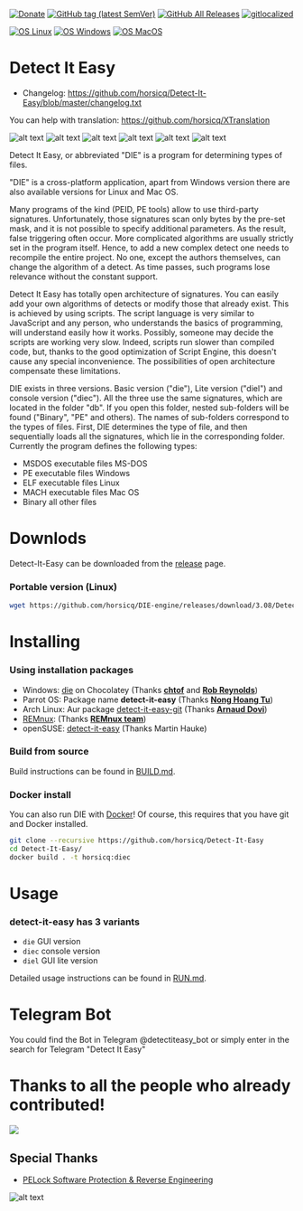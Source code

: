 [![Donate](https://img.shields.io/badge/Donate-PayPal-green.svg)](https://www.paypal.com/cgi-bin/webscr?cmd=_s-xclick&hosted_button_id=NF3FBD3KHMXDN)
[![GitHub tag (latest SemVer)](https://img.shields.io/github/tag/horsicq/DIE-engine.svg)](http://ntinfo.biz)
[![GitHub All Releases](https://img.shields.io/github/downloads/horsicq/DIE-engine/total.svg)](http://ntinfo.biz)
[![gitlocalized ](https://gitlocalize.com/repo/4736/whole_project/badge.svg)](https://github.com/horsicq/XTranslation)

[![OS Linux](https://img.shields.io/badge/os-linux-brightgreen)](https://github.com/horsicq/DIE-engine/releases)
[![OS Windows](https://img.shields.io/badge/os-windows-brightgreen)](https://github.com/horsicq/DIE-engine/releases)
[![OS MacOS](https://img.shields.io/badge/os-macos-brightgreen)](https://github.com/horsicq/DIE-engine/releases)

# Detect It Easy

- Changelog: https://github.com/horsicq/Detect-It-Easy/blob/master/changelog.txt

You can help with translation: https://github.com/horsicq/XTranslation

![alt text](https://github.com/horsicq/Detect-It-Easy/blob/master/docs/1.png "1")
![alt text](https://github.com/horsicq/Detect-It-Easy/blob/master/docs/2.png "2")
![alt text](https://github.com/horsicq/Detect-It-Easy/blob/master/docs/3.png "3")
![alt text](https://github.com/horsicq/Detect-It-Easy/blob/master/docs/4.png "4")
![alt text](https://github.com/horsicq/Detect-It-Easy/blob/master/docs/5.png "5")
![alt text](https://github.com/horsicq/Detect-It-Easy/blob/master/docs/6.png "6")

Detect It Easy, or abbreviated "DIE" is a program for determining types of files.

"DIE" is a cross-platform application, apart from Windows version there are also
available versions for Linux and Mac OS.

Many programs of the kind (PEID, PE tools) allow to use third-party signatures.
Unfortunately, those signatures scan only bytes by the pre-set mask, and it is
not possible to specify additional parameters. As the result, false triggering
often occur. More complicated algorithms are usually strictly set in the program
itself. Hence, to add a new complex detect one needs to recompile the entire
project. No one, except the authors themselves, can change the algorithm of
a detect. As time passes, such programs lose relevance without the constant support.

Detect It Easy has totally open architecture of signatures. You can easily
add your own algorithms of detects or modify those that already exist. This
is achieved by using scripts. The script language is very similar to JavaScript
and any person, who understands the basics of programming, will understand easily
how it works. Possibly, someone may decide the scripts are working very slow.
Indeed, scripts run slower than compiled code, but, thanks to the good optimization
of Script Engine, this doesn't cause any special inconvenience. The possibilities
of open architecture compensate these limitations.

DIE exists in three versions. Basic version ("die"), Lite version ("diel") and
console version ("diec"). All the three use the same signatures, which are located
in the folder "db". If you open this folder, nested sub-folders will be found
("Binary", "PE" and others). The names of sub-folders correspond to the types of files.
First, DIE determines the type of file, and then sequentially loads all the signatures,
which lie in the corresponding folder. Currently the program defines the following types:

- MSDOS executable files MS-DOS
- PE executable files Windows
- ELF executable files Linux
- MACH executable files Mac OS
- Binary all other files

# Downlods

Detect-It-Easy can be downloaded from the [release](https://github.com/horsicq/DIE-engine/releases) page.

### Portable version (Linux)

```bash
wget https://github.com/horsicq/DIE-engine/releases/download/3.08/Detect_It_Easy-3.08-x86_64.AppImage
```

# Installing

### Using installation packages

- Windows: [die](https://community.chocolatey.org/packages/die) on Chocolatey (Thanks [**chtof**](https://github.com/chtof) and [**Rob Reynolds**](https://github.com/ferventcoder))
- Parrot OS: Package name **detect-it-easy** (Thanks [**Nong Hoang Tu**](https://github.com/dmknght))
- Arch Linux: Aur package [detect-it-easy-git](https://aur.archlinux.org/packages/detect-it-easy-git/) (Thanks [**Arnaud Dovi**](https://github.com/class101))
- [REMnux](https://remnux.org): (Thanks [**REMnux team**](https://twitter.com/REMnux/status/1401935989266919426))
- openSUSE: [detect-it-easy](https://build.opensuse.org/package/show/home:mnhauke/detect-it-easy) (Thanks Martin Hauke)

### Build from source

Build instructions can be found in [BUILD.md](docs/BUILD.md).

### Docker install

You can also run DIE with [Docker](https://www.docker.com/community-edition)! Of course, this requires that you have git and Docker installed.

```bash
git clone --recursive https://github.com/horsicq/Detect-It-Easy
cd Detect-It-Easy/
docker build . -t horsicq:diec
```

# Usage

### detect-it-easy has 3 variants

- `die` GUI version
- `diec` console version
- `diel` GUI lite version

Detailed usage instructions can be found in [RUN.md](docs/RUN.md).

# Telegram Bot

You could find the Bot in Telegram @detectiteasy_bot or simply enter in the search for Telegram "Detect It Easy"

# Thanks to all the people who already contributed!

<a href="https://github.com/horsicq/Detect-It-Easy/graphs/contributors">
  <img src="https://contrib.rocks/image?repo=horsicq/Detect-It-Easy" />
</a>

## Special Thanks

- [PELock Software Protection & Reverse Engineering](https://www.pelock.com)

![alt text](https://github.com/horsicq/Detect-It-Easy/blob/master/mascots/logo.png "Mascot")
